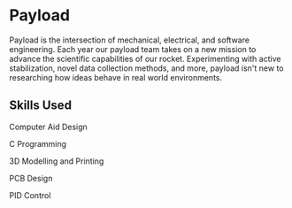 # Payload

Payload is the intersection of mechanical, electrical, and software engineering.
Each year our payload team takes on a new mission to advance the scientific
capabilities of our rocket. Experimenting with active stabilization, novel data
collection methods, and more, payload isn't new to researching how ideas behave
in real world environments.

## Skills Used

<div class='skills-grid'>
    <p>Computer Aid Design</p>
    <p>C Programming</p>
    <p>3D Modelling and Printing</p>
    <p>PCB Design</p>
    <p>PID Control</p>
</div>